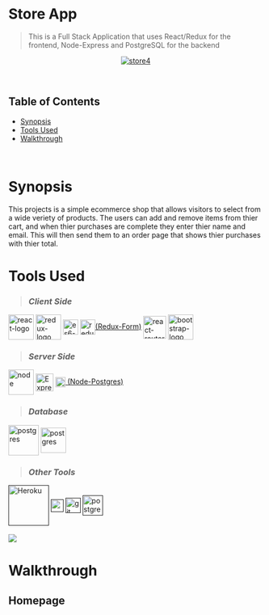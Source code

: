 # **Store App**

> This is a Full Stack Application that uses React/Redux for the frontend, Node-Express and PostgreSQL for the backend

<p align="center">
  <a href="https://storeapp-frontend.herokuapp.com/"><img src="https://user-images.githubusercontent.com/6235695/50534148-9e984780-0b06-11e9-8667-e2ba1a7c7ffa.gif" alt="store4"/></a>
</p>

<br>

## Table of Contents
- [Synopsis](#Synopsis)
- [Tools Used](#tools-used)
- [Walkthrough ](#tools-used)

<br>


# **Synopsis**

This projects is a simple ecommerce shop that allows visitors to select from a wide veriety of products. The users can add and remove items from thier cart, and when thier purchases are complete they enter thier name and email. This will then send them to an order page that shows thier purchases with thier total. 


# **Tools Used** 
>### ***Client Side***
<a href='https://www.npmjs.com/package/react'><img src="https://user-images.githubusercontent.com/6235695/50564977-285b3700-0cf8-11e9-8d59-ce1cf48cb376.png" alt="react-logo" height=50 align="center"/></a>
<a href='https://www.npmjs.com/package/redux'><img src="https://raw.githubusercontent.com/reduxjs/redux/master/logo/logo-title-dark.png" alt="redux-logo" height=50 align="center"/></a>
<a href='https://github.com/lukehoban/es6features'><img src="https://user-images.githubusercontent.com/6235695/50564983-2ee9ae80-0cf8-11e9-9ef1-9efdf64f18e1.jpeg" alt="es6-logo" height=30 align="center"/></a>
<a href='https://www.npmjs.com/package/redux-form'><img src="https://raw.githubusercontent.com/erikras/redux-form/master/logo.png" alt="redux-form" height=30 align="center"/>(Redux-Form)</a>
<a href='https://www.npmjs.com/package/react-router'><img src="https://user-images.githubusercontent.com/6235695/50564980-2abd9100-0cf8-11e9-9cbf-536c8299d535.jpg" alt="react-router" height=45 align="center"/></a>
<a href='https://getbootstrap.com/'><img src="https://user-images.githubusercontent.com/6235695/50564984-30b37200-0cf8-11e9-9569-78d8b42e3561.png" alt="bootstrap-logo" height=50 align="center"/></a>


>### ***Server Side***
<a href='https://nodejs.org/en/'><img src="https://user-images.githubusercontent.com/6235695/50565019-82f49300-0cf8-11e9-8763-43d3693cc70a.png" alt="node" height=50 align="center"/></a>
<a href='https://www.npmjs.com/package/express'>
<img src="https://user-images.githubusercontent.com/6235695/50565021-86881a00-0cf8-11e9-9df2-6760d8082612.png" alt="Express" height=35 align="center"/></a>
<a href='https://www.npmjs.com/package/pg'>
<img src="https://user-images.githubusercontent.com/6235695/50565386-55114d80-0cfc-11e9-930a-10f1a7fd47d7.png" alt="node-postgres" height=20 align="center"/> (Node-Postgres) </a>

>### ***Database***
<a href='https://www.postgresql.org/'>
<img src="https://user-images.githubusercontent.com/6235695/50565438-d9fc6700-0cfc-11e9-9ede-6123ed30dd07.png" alt="postgres" height=60 align="center"/></a>
<a href='https://www.postgresql.org/'>
<img src="https://user-images.githubusercontent.com/6235695/50571070-f08ed680-0d6d-11e9-85e5-e3f96d63cd4c.png" alt="postgres" height=50 align="center"/></a>
<br>

>### ***Other Tools***
<a href=''>
<img src="https://user-images.githubusercontent.com/6235695/50566317-4334a800-0d06-11e9-882c-d7dcc8f514e3.png" alt="Heroku" height=80 align="center"/></a>
<a href=''>
<img src="https://user-images.githubusercontent.com/6235695/50566316-4039b780-0d06-11e9-8cf2-1f9c3e370e8e.png" alt="npm" height=25 align="center"/></a>
<a href=''>
<img src="https://user-images.githubusercontent.com/6235695/50566315-3f088a80-0d06-11e9-8bdc-2c7da721b560.png" alt="git" height=30 align="center"/></a>
<a href=''>
<img src="https://user-images.githubusercontent.com/6235695/50566314-3ca63080-0d06-11e9-9f95-424d11b1d9ae.png" alt="postgres" height=40 align="center"/></a>
<br>
<br>
<img src="images/psql1.png">

# **Walkthrough**

## Homepage